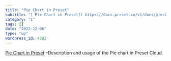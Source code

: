```yaml
---
title: "Pie Chart in Preset"
subtitle: "[ Pie Chart in Preset]( https://docs.preset.io/v1/docs/piechart) –Description and usage of the Pie c..."
category: "1"
tags: []
date: "2022-12-06"
type: "wp"
wordpress_id: 4283
---
```

[ Pie Chart in Preset]( https://docs.preset.io/v1/docs/piechart) –Description and usage of the Pie chart in Preset Cloud.